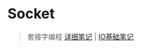 # Socket
> 套接字编程 [详细笔记](https://github.com/Kuangcp/Note/blob/master/Java/AdvancedLearning/JavaNetwork.md) | 
[IO基础笔记](https://github.com/Kuangcp/Note/blob/master/Java/AdvancedLearning/JavaIO.md)

